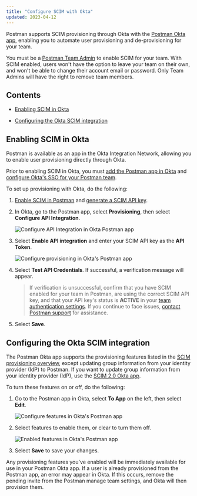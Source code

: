 ```yaml
---
title: "Configure SCIM with Okta"
updated: 2023-04-12
---
```


Postman supports SCIM provisioning through Okta with the [Postman Okta app](https://www.okta.com/integrations/postman/), enabling you to automate user provisioning and de-provisioning for your team.

You must be a [Postman Team Admin](/docs/collaborating-in-postman/roles-and-permissions/#team-roles) to enable SCIM for your team. With SCIM enabled, users won't have the option to leave your team on their own, and won't be able to change their account email or password. Only Team Admins will have the right to remove team members.

## Contents

* [Enabling SCIM in Okta](#enabling-scim-in-okta)

* [Configuring the Okta SCIM integration](#configuring-the-okta-scim-integration)

## Enabling SCIM in Okta

Postman is available as an app in the Okta Integration Network, allowing you to enable user provisioning directly through Okta.

Prior to enabling SCIM in Okta, you must [add the Postman app in Okta](https://www.okta.com/integrations/postman/) and [configure Okta's SSO for your Postman team](/docs/administration/sso/okta/).

To set up provisioning with Okta, do the following:

1. [Enable SCIM in Postman](/docs/administration/scim-provisioning/scim-provisioning-overview/#enabling-scim-in-postman) and [generate a SCIM API key](/docs/administration/scim-provisioning/scim-provisioning-overview/#generating-scim-api-key).

2. In Okta, go to the Postman app, select **Provisioning**, then select **Configure API Integration**.

    <img alt="Configure API Integration in Okta Postman app" src="https://assets.postman.com/postman-docs/postman-okta-app-configure-api-integration.jpg"/>

3. Select **Enable API integration** and enter your SCIM API key as the **API Token**.

    <img alt="Configure provisioning in Okta's Postman app" src="https://assets.postman.com/postman-docs/postman-okta-app-enable-provisioning.jpg"/>

4. Select **Test API Credentials**. If successful, a verification message will appear.

    > If verification is unsuccessful, confirm that you have SCIM enabled for your team in Postman, are using the correct SCIM API key, and that your API key's status is **ACTIVE** in your [team authentication settings](https://go.postman.co/settings/team/auth). If you continue to face issues, [contact Postman support](https://www.postman.com/support/) for assistance.

5. Select **Save**.

## Configuring the Okta SCIM integration

The Postman Okta app supports the provisioning features listed in the [SCIM provisioning overview](/docs/administration/scim-provisioning/scim-provisioning-overview/#scim-features), except updating group information from your identity provider (IdP) to Postman. If you want to update group information from your identity provider (IdP), use the [SCIM 2.0 Okta app](https://www.okta.com/integrations/scim-2-0-test-app-header-auth/).

To turn these features on or off, do the following:

1. Go to the Postman app in Okta, select **To App** on the left, then select **Edit**.

    <img alt="Configure features in Okta's Postman app" src="https://assets.postman.com/postman-docs/postman-okta-app-enable-features.jpg"/>

1. Select features to enable them, or clear to turn them off.

    <img alt="Enabled features in Okta's Postman app" src="https://assets.postman.com/postman-docs/postman-okta-app-enabled-features.jpg"/>

1. Select **Save** to save your changes.

Any provisioning features you've enabled will be immediately available for use in your Postman Okta app. If a user is already provisioned from the Postman app, an error may appear in Okta. If this occurs, remove the pending invite from the Postman manage team settings, and Okta will then provision them.
